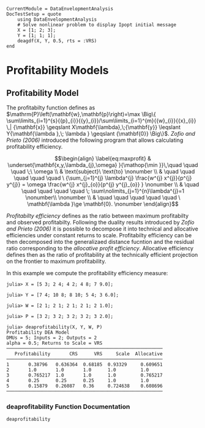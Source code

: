 ```@meta
CurrentModule = DataEnvelopmentAnalysis
DocTestSetup = quote
    using DataEnvelopmentAnalysis
    # Solve nonlinear problem to display Ipopt initial message
    X = [1; 2; 3];
    Y = [1; 1; 1];
    deagdf(X, Y, 0.5, rts = :VRS)
end
```

# Profitability Models

## Profitability Model

The profitabilty function defines as $\mathrm{P}\left(\mathbf{w},\mathbf{p}\right)=\max \Big\{ \sum\limits_{i=1}^{s}{{p}_{i}}{{y}_{i}}/\sum\limits_{i=1}^{m}{{w}_{i}}{{x}_{i}} \,|  {\mathbf{x}} \geqslant X\mathbf{\lambda},\;{\mathbf{y}} \leqslant Y{\mathbf{\lambda },\; \lambda } \geqslant {\mathbf{0}} \Big\}$. *Zofío and Prieto (2006)* introduced the following program that allows calculating profitability efficiency.
```math
\begin{align}
\label{eq:maxprofit}
  & \underset{\mathbf{x,y,\lambda_{j},\omega} }{\mathop{\min }}\,\quad \quad \quad \;\ \omega  \\ 
 & \text{subject}\ \text{to} \nonumber \\ 
 & \quad \quad \quad \quad \quad \ {\sum_{j=1}^{j} \lambda^{j} \frac{w^{j} x^{j}}{p^{j} y^{j}} = \omega \frac{w^{j} x^{j}_{o}}{p^{j} y^{j}_{o}} } \nonumber \\ 
 & \quad \quad \quad \quad \quad  \; \sum\nolimits_{j=1}^{n}\lambda^{j}=1 \nonumber\\

\nonumber \\ 
 & \quad \quad \quad \quad \quad \ \mathbf{\lambda }\ge \mathbf{0}. \nonumber  
\end{align}
```
*Profitabilty efficiency* defines as the ratio between maximum profitabilty and observed profitabilty. Following the duality results introduced by *Zofío and Prieto (2006)* it is possible to decompose it into technical and allocative efficiencies under constant returns to scale. Profitabilty efficiency can be then decomposed into the generalizaed distance fucntion and the residual ratio corresponding to the *allocative profit efficiency*. Allocative efficiency defines then as the ratio of profitability at the technically efficient projection on the frontier to maximum profitability. 

In this example we compute the profitability efficiency measure:
```jldoctest 1
julia> X = [5 3; 2 4; 4 2; 4 8; 7 9.0];

julia> Y = [7 4; 10 8; 8 10; 5 4; 3 6.0];

julia> W = [2 1; 2 1; 2 1; 2 1; 2 1.0];

julia> P = [3 2; 3 2; 3 2; 3 2; 3 2.0];

julia> deaprofitability(X, Y, W, P)
Profitability DEA Model
DMUs = 5; Inputs = 2; Outputs = 2
alpha = 0.5; Returns to Scale = VRS
─────────────────────────────────────────────────────────
   Profitability       CRS      VRS     Scale  Allocative
─────────────────────────────────────────────────────────
1       0.38796   0.636364  0.68185  0.93329     0.609651
2       1.0       1.0       1.0      1.0         1.0
3       0.765217  1.0       1.0      1.0         0.765217
4       0.25      0.25      0.25     1.0         1.0
5       0.15879   0.26087   0.36     0.724638    0.608696
─────────────────────────────────────────────────────────
```

### deaprofitability Function Documentation

```@docs
deaprofitability
```
